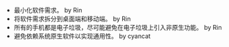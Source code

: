- 最小化软件需求。 by Rin
- 将软件需求拆分到桌面端和移动端。 by Rin
- 所有的手机都是电子垃圾，尽可能避免在电子垃圾上引入非原生功能。 by Rin
- 避免依赖系统原生软件以实现通用性。 by cyancat